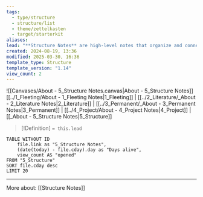 ```yaml
---
tags:
  - type/structure
  - structure/list
  - theme/zettelkasten
  - target/starterkit
aliases: 
lead: "**Structure Notes** are high-level notes that organize and connect related notes into a meaningful structure. They serve as _index hubs_ for clusters of notes, guiding navigation through related ideas. Use them for creating overviews of key topics, linking related concepts together, and mapping the relationships between ideas."
created: 2024-08-19, 13:36
modified: 2025-03-30, 16:36
template_type: Structure
template_version: "1.14"
view_count: 2
---
```

<!--  See "Template Help" below for using properties -->

![[Canvases/About - 5_Structure Notes.canvas|About - 5_Structure Notes]]
[[../1_Fleeting/About - 1_Fleeting Notes|1_Fleeting]] | [[../2_Literature/_About - 2_Literature Notes|2_Literature]] | [[../3_Permanent/_About - 3_Permanent Notes|3_Permanent]] | [[../4_Project/About - 4_Project Notes|4_Project]] | [[_About - 5_Structure Notes|5_Structure]]

<!--  Summarized structure from "lead"-key  in properties section -->

> [!Definition]
> `= this.lead`



<!-- Main STRUCTURE of my content -->

```dataview
TABLE WITHOUT ID 
	file.link as "5_Structure Notes", 
	(date(today) - file.cday).day as "Days alive",
	view_count AS "opened"
FROM "5_Structure"
SORT file.cday desc
LIMIT 20
```

---
More about: [[Structure Notes]]


